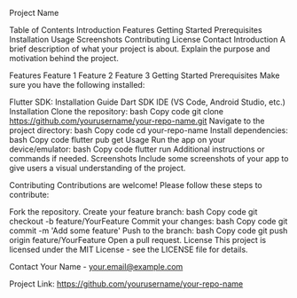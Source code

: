 Project Name
 

Table of Contents
Introduction
Features
Getting Started
Prerequisites
Installation
Usage
Screenshots
Contributing
License
Contact
Introduction
A brief description of what your project is about. Explain the purpose and motivation behind the project.

Features
Feature 1
Feature 2
Feature 3
Getting Started
Prerequisites
Make sure you have the following installed:

Flutter SDK: Installation Guide
Dart SDK
IDE (VS Code, Android Studio, etc.)
Installation
Clone the repository:
bash
Copy code
git clone https://github.com/yourusername/your-repo-name.git
Navigate to the project directory:
bash
Copy code
cd your-repo-name
Install dependencies:
bash
Copy code
flutter pub get
Usage
Run the app on your device/emulator:
bash
Copy code
flutter run
Additional instructions or commands if needed.
Screenshots
Include some screenshots of your app to give users a visual understanding of the project.



Contributing
Contributions are welcome! Please follow these steps to contribute:

Fork the repository.
Create your feature branch:
bash
Copy code
git checkout -b feature/YourFeature
Commit your changes:
bash
Copy code
git commit -m 'Add some feature'
Push to the branch:
bash
Copy code
git push origin feature/YourFeature
Open a pull request.
License
This project is licensed under the MIT License - see the LICENSE file for details.

Contact
Your Name - your.email@example.com

Project Link: https://github.com/yourusername/your-repo-name
